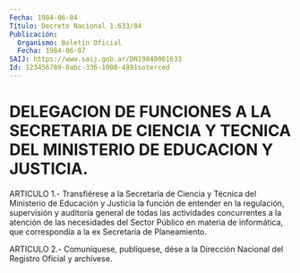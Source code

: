 ```yaml
---
Fecha: 1984-06-04
Título: Decreto Nacional 1.633/84
Publicación:
  Organismo: Boletín Oficial
  Fecha: 1984-06-07
SAIJ: https://www.saij.gob.ar/DN19840001633
Id: 123456789-0abc-336-1000-4891soterced
---
```

# DELEGACION DE FUNCIONES A LA SECRETARIA DE CIENCIA Y TECNICA DEL MINISTERIO DE EDUCACION Y JUSTICIA.

<a id="1"></a>
ARTICULO  1.- Transfiérese a la Secretaría de Ciencia y Técnica del Ministerio  de  Educación  y  Justicia la función de entender en la regulación,  supervisión  y  auditoría    general    de  todas  las actividades  concurrentes  a  la  atención  de las necesidades  del Sector Público en materia de informática, que  correspondía a la ex Secretaría de Planeamiento.

<a id="2"></a>
ARTICULO  2.- Comuníquese, publíquese, dése a la Dirección Nacional del Registro Oficial y archívese.